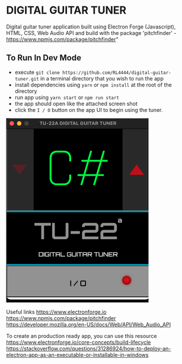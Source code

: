 # DIGITAL GUITAR TUNER #

Digital guitar tuner application built using Electron Forge (Javascript), HTML, CSS, Web Audio API and build with the package 'pitchfinder' - https://www.npmjs.com/package/pitchfinder"

## To Run In Dev Mode ##
- execute `git clone https://github.com/RL4444/digital-guitar-tuner.git` in a terminal directory that you wish to run the app
- install dependencies using `yarn`  or `npm install` at the root of the directory
- run app using `yarn start` or `npm run start`
- the app should open like the attached screen shot
- click the `I / O`  button on the app UI to begin using the tuner. 

![image info](./tuner.png)

Useful links
https://www.electronforge.io
https://www.npmjs.com/package/pitchfinder
https://developer.mozilla.org/en-US/docs/Web/API/Web_Audio_API

To create an production ready app, you can use this resource
https://www.electronforge.io/core-concepts/build-lifecycle
https://stackoverflow.com/questions/31286924/how-to-deploy-an-electron-app-as-an-executable-or-installable-in-windows
